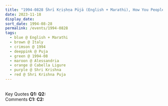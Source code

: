 ```yaml
---
title: "1994-0828 Śhrī Kṛiṣhṇa Pūjā (English + Marathi), How You People Have Gone Away in the West from Śhrī Kṛiṣhṇa's Styles and His Methods (Where Are We Going Wrong and How Can Śhrī Kṛiṣhṇa Save Us), Tent, Cabella Ligure, Alessandria, Italy"
date: 2023-11-18
display_date: 
sort_date: 1994-08-28
permalink: /events/1994-0828
tags:
  - blue @ English + Marathi
  - brown @ Italy
  - crimson @ 1994
  - deeppink @ Puja
  - green @ 1994-08
  - maroon @ Alessandria
  - orange @ Cabella Ligure
  - purple @ Shri Krishna
  - red @ Shri Krishna Puja
---
```


<br>

<wave-list>
  <list-title color="DarkSeaGreen" width="55">Key Quotes</list-title>
  <list-item color="BlanchedAlmond" width="280"><b>Q1:</b> <i></i></list-item>
  <list-item color="Lavender" width="280"><b>Q2:</b> <i></i></list-item>
</wave-list>

<br>

<wave-list>
  <list-title color="DarkSeaGreen" width="55">Comments</list-title>
  <list-item color="BlanchedAlmond" width="280"><b>C1:</b> <i></i></list-item>
  <list-item color="Lavender" width="280"><b>C2:</b> <i></i></list-item>
</wave-list>